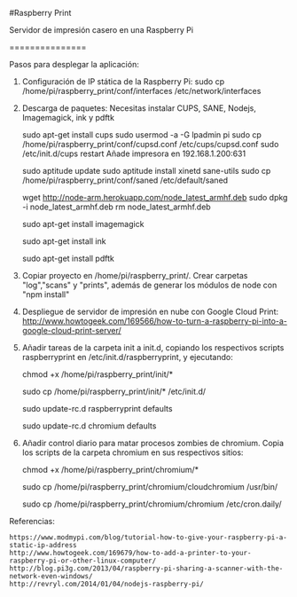 #Raspberry Print

Servidor de impresión casero en una Raspberry Pi

===============

Pasos para desplegar la aplicación:

1. Configuración de IP stática de la Raspberry Pi:
	sudo cp /home/pi/raspberry_print/conf/interfaces /etc/network/interfaces 
	
2. Descarga de paquetes:
    Necesitas instalar CUPS, SANE, Nodejs, Imagemagick, ink y pdftk

    sudo apt-get install cups
    sudo usermod -a -G lpadmin pi
    sudo cp /home/pi/raspberry_print/conf/cupsd.conf /etc/cups/cupsd.conf
    sudo /etc/init.d/cups restart
    Añade impresora en 192.168.1.200:631
    
    sudo aptitude update
    sudo aptitude install xinetd sane-utils
    sudo cp /home/pi/raspberry_print/conf/saned /etc/default/saned 
    
    wget http://node-arm.herokuapp.com/node_latest_armhf.deb
    sudo dpkg -i node_latest_armhf.deb
    rm node_latest_armhf.deb
    
    sudo apt-get install imagemagick
    
    sudo apt-get install ink
    
    sudo apt-get install pdftk
3. Copiar proyecto en /home/pi/raspberry_print/. Crear carpetas "log","scans" y "prints", además de generar los módulos de node con "npm install"

4. Despliegue de servidor de impresión en nube con Google Cloud Print: http://www.howtogeek.com/169566/how-to-turn-a-raspberry-pi-into-a-google-cloud-print-server/
5. Añadir tareas de la carpeta init a init.d, copiando los respectivos scripts raspberryprint en /etc/init.d/raspberryprint, y ejecutando:

	chmod +x /home/pi/raspberry_print/init/*

	sudo cp /home/pi/raspberry_print/init/* /etc/init.d/

	sudo update-rc.d raspberryprint defaults

	sudo update-rc.d chromium defaults
6. Añadir control diario para matar procesos zombies de chromium. Copia los scripts de la carpeta chromium en sus respectivos sitios:
	
	chmod +x  /home/pi/raspberry_print/chromium/*
	
	sudo cp /home/pi/raspberry_print/chromium/cloudchromium /usr/bin/

	sudo cp /home/pi/raspberry_print/chromium/chromium /etc/cron.daily/
	
Referencias:

	https://www.modmypi.com/blog/tutorial-how-to-give-your-raspberry-pi-a-static-ip-address
	http://www.howtogeek.com/169679/how-to-add-a-printer-to-your-raspberry-pi-or-other-linux-computer/
	http://blog.pi3g.com/2013/04/raspberry-pi-sharing-a-scanner-with-the-network-even-windows/
	http://revryl.com/2014/01/04/nodejs-raspberry-pi/


